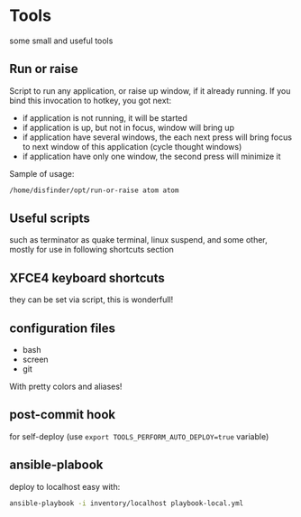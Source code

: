 # Tools
some small and useful tools

## Run or raise

Script to run any application, or raise up window, if it already running. If you bind this invocation to hotkey, you got next:
- if application is not running, it will be started
- if application is up, but not in focus, window will bring up
- if application have several windows, the each next press will bring focus to next window of this application (cycle thought windows)
- if application have only one window, the second press will minimize it

Sample of usage:
```bash
/home/disfinder/opt/run-or-raise atom atom
```
## Useful scripts
such as terminator as quake terminal, linux suspend, and some other, mostly for use in following shortcuts section

## XFCE4 keyboard shortcuts
they can be set via script, this is wonderfull!

## configuration files
- bash
- screen
- git

With pretty colors and aliases!

## post-commit hook
for self-deploy (use `export TOOLS_PERFORM_AUTO_DEPLOY=true` variable)

## ansible-plabook
deploy to localhost easy with:
```bash
ansible-playbook -i inventory/localhost playbook-local.yml
```
